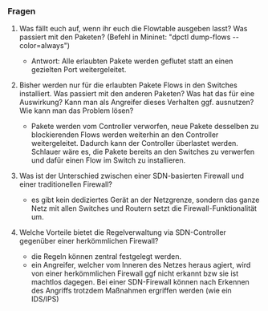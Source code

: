 ### Fragen 
1. Was fällt euch auf, wenn ihr euch die Flowtable ausgeben lasst? Was passiert mit den Paketen? (Befehl in Mininet: "dpctl dump-flows --color=always")
   - Antwort: Alle erlaubten Pakete werden geflutet statt an einen gezielten Port weitergeleitet.

2. Bisher werden nur für die erlaubten Pakete Flows in den Switches installiert. Was passiert mit den anderen Paketen? Was hat das für eine Auswirkung? Kann man als Angreifer dieses Verhalten ggf. ausnutzen? Wie kann man das Problem lösen?
    - Pakete werden vom Controller verworfen, neue Pakete desselben zu blockierenden Flows werden weiterhin an den Controller weitergeleitet. Dadurch kann der Controller überlastet werden. Schlauer wäre es, die Pakete bereits an den Switches zu verwerfen und dafür einen Flow im Switch zu installieren.

3. Was ist der Unterschied zwischen einer SDN-basierten Firewall und einer traditionellen Firewall?
   - es gibt kein dediziertes Gerät an der Netzgrenze, sondern das ganze Netz mit allen Switches und Routern setzt die Firewall-Funktionalität um.

4. Welche Vorteile bietet die Regelverwaltung via SDN-Controller gegenüber einer herkömmlichen Firewall?
   - die Regeln können zentral festgelegt werden.
   - ein Angreifer, welcher vom Inneren des Netzes heraus agiert, wird von einer herkömmlichen Firewall ggf nicht erkannt bzw sie ist machtlos dagegen. Bei einer SDN-Firewall können nach Erkennen des Angriffs trotzdem Maßnahmen ergriffen werden (wie ein IDS/IPS)
